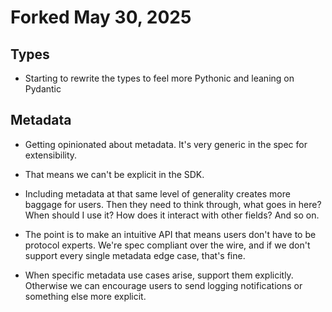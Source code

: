# Forked May 30, 2025

## Types

- Starting to rewrite the types to feel more Pythonic and leaning on Pydantic

## Metadata

- Getting opinionated about metadata. It's very generic in the spec for extensibility.

- That means we can't be explicit in the SDK.

- Including metadata at that same level of generality creates more baggage for users.
Then they need to think through, what goes in here? When should I use it? How does it
interact with other fields? And so on.

- The point is to make an intuitive API that means users don't have to be protocol
experts. We're spec compliant over the wire, and if we don't support every single
metadata edge case, that's fine.

- When specific metadata use cases arise, support them explicitly. Otherwise we can
encourage users to send logging notifications or something else more explicit.
